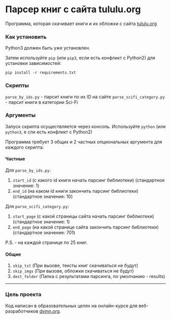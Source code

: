 # Парсер книг с сайта tululu.org

Программа, которая скачивает книги и их обложки с сайта [tululu.org](https://tululu.org)

### Как установить

Python3 должен быть уже установлен.

Затем используйте `pip` (или `pip3`, если есть конфликт с Python2) для установки зависимостей:
```
pip install -r requirements.txt
```

### Скрипты

`parse_by_ids.py` - парсит книги по их ID на сайте
`parse_scifi_category.py` - парсит книги в категории Sci-Fi

### Аргументы

Запуск скрипта осуществляется через консоль. Используйте `python` (или `python3`, е сли есть конфликт с Python2)

Программа требует 3 общих и 2 частных опциональных аргумента для каждого скрипта: 
#### Частные
Для `parse_by_ids.py`:
1. `start_id` (c какого id книги начать парсинг библиотеки) (стандартное значение: 1)
2. `end_id` (на каком id книги закончить парсинг библиотеки) (стандартное значение: 10)

Для `parse_scifi_category.py`:
1. `start_page` (c какой страницы сайта начать парсинг библиотеки) (стандартное значение: 1)
2. `end_page` (на какой странице сайта закончить парсинг библиотеки) (стандартное значение: 701)

P.S. - на каждой странице по 25 книг.

#### Общие
1. `skip_txt` (При вызове, тексты книг скачиваться не будут)
2. `skip_imgs` (При вызове, обложки скачиваться не будут)
3. `dest_folder` (Папка с результатами парсинга, по умолчанию - results)

---

### Цель проекта

Код написан в образовательных целях на онлайн-курсе для веб-разработчиков [dvmn.org](https://dvmn.org/).